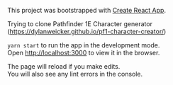 This project was bootstrapped with [Create React App](https://github.com/facebook/create-react-app).

Trying to clone Pathfinder 1E Character generator (https://dylanweicker.github.io/pf1-character-creator/)

`yarn start` to run the app in the development mode.\
Open [http://localhost:3000](http://localhost:3000) to view it in the browser.

The page will reload if you make edits.\
You will also see any lint errors in the console.
